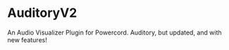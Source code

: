# AuditoryV2
An Audio Visualizer Plugin for Powercord. Auditory, but updated, and with new features!
